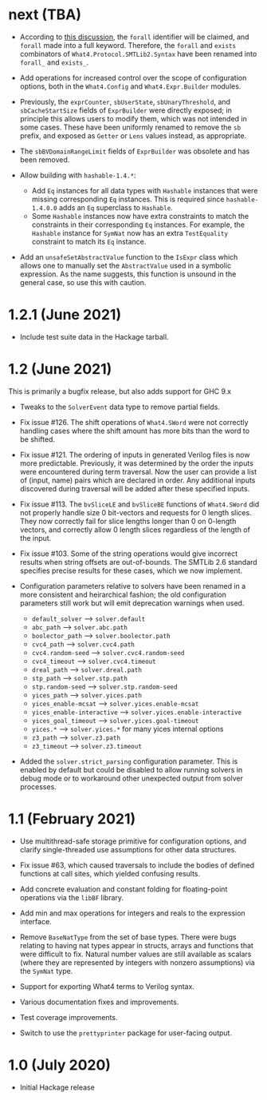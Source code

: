# next (TBA)

* According to
  [this discussion](https://github.com/ghc-proposals/ghc-proposals/discussions/440),
  the `forall` identifier will be claimed, and `forall` made into a
  full keyword. Therefore, the `forall` and `exists` combinators of
  `What4.Protocol.SMTLib2.Syntax` have been
  renamed into `forall_` and `exists_`.

* Add operations for increased control over the scope of
  configuration options, both in the `What4.Config` and
  `What4.Expr.Builder` modules.

* Previously, the `exprCounter`, `sbUserState`, `sbUnaryThreshold`, and
  `sbCacheStartSize` fields of `ExprBuilder` were directly exposed; in
  principle this allows users to modify them, which was not intended
  in some cases.  These have been uniformly renamed to remove the `sb`
  prefix, and exposed as `Getter` or `Lens` values instead, as
  appropriate.

* The `sbBVDomainRangeLimit` fields of `ExprBuilder` was obsolete and
  has been removed.

* Allow building with `hashable-1.4.*`:
  * Add `Eq` instances for all data types with `Hashable` instances that
    were missing corresponding `Eq` instances. This is required since
    `hashable-1.4.0.0` adds an `Eq` superclass to `Hashable`.
  * Some `Hashable` instances now have extra constraints to match the
    constraints in their corresponding `Eq` instances. For example,
    the `Hashable` instance for `SymNat` now has an extra `TestEquality`
    constraint to match its `Eq` instance.

* Add an `unsafeSetAbstractValue` function to the `IsExpr` class which allows
  one to manually set the `AbstractValue` used in a symbolic expression.
  As the name suggests, this function is unsound in the general case, so use
  this with caution.

# 1.2.1 (June 2021)

* Include test suite data in the Hackage tarball.

# 1.2 (June 2021)

This is primarily a bugfix release, but also adds support
for GHC 9.x

* Tweaks to the `SolverEvent` data type to remove partial
fields.

* Fix issue #126.  The shift operations of `What4.SWord` were
not correctly handling cases where the shift amount has more
bits than the word to be shifted.

* Fix issue #121. The ordering of inputs in generated Verilog files is
now more predictable. Previously, it was determined by the order the
inputs were encountered during term traversal. Now the user can provide
a list of (input, name) pairs which are declared in order. Any
additional inputs discovered during traversal will be added after these
specified inputs.

* Fix issue #113.  The `bvSliceLE` and `bvSliceBE` functions of
`What4.SWord` did not properly handle size 0 bit-vectors and
requests for 0 length slices.  They now correctly fail for slice
lengths longer than 0 on 0-length vectors, and correctly
allow 0 length slices regardless of the length of the input.

* Fix issue #103. Some of the string operations would give incorrect
results when string offsets are out-of-bounds.  The SMTLib 2.6 standard
specifies precise results for these cases, which we now implement.

* Configuration parameters relative to solvers have been renamed in a
  more consistent and heirarchical fashion; the old configuration
  parameters still work but will emit deprecation warnings when used.

  * `default_solver` --> `solver.default`
  * `abc_path` --> `solver.abc.path`
  * `boolector_path` --> `solver.boolector.path`
  * `cvc4_path` --> `solver.cvc4.path`
  * `cvc4.random-seed` --> `solver.cvc4.random-seed`
  * `cvc4_timeout` --> `solver.cvc4.timeout`
  * `dreal_path` --> `solver.dreal.path`
  * `stp_path` --> `solver.stp.path`
  * `stp.random-seed` --> `solver.stp.random-seed`
  * `yices_path` --> `solver.yices.path`
  * `yices_enable-mcsat` --> `solver.yices.enable-mcsat`
  * `yices_enable-interactive` --> `solver.yices.enable-interactive`
  * `yices_goal_timeout` --> `solver.yices.goal-timeout`
  * `yices.*` --> `solver.yices.*` for many yices internal options
  * `z3_path` --> `solver.z3.path`
  * `z3_timeout` --> `solver.z3.timeout`

* Added the `solver.strict_parsing` configuration parameter.  This is
  enabled by default but could be disabled to allow running solvers in
  debug mode or to workaround other unexpected output from solver
  processes.

# 1.1 (February 2021)

* Use multithread-safe storage primitive for configuration options,
  and clarify single-threaded use assumptions for other data structures.

* Fix issue #63, which caused traversals to include the bodies of
defined functions at call sites, which yielded confusing results.

* Add concrete evaluation and constant folding for floating-point
operations via the `libBF` library.

* Add min and max operations for integers and reals to the expression interface.

* Remove `BaseNatType` from the set of base types. There were bugs
  relating to having nat types appear in structs, arrays and
  functions that were difficult to fix. Natural number values are
  still available as scalars (where they are represented by integers with
  nonzero assumptions) via the `SymNat` type.

* Support for exporting What4 terms to Verilog syntax.

* Various documentation fixes and improvements.

* Test coverage improvements.

* Switch to use the `prettyprinter` package for user-facing output.

# 1.0 (July 2020)

* Initial Hackage release
